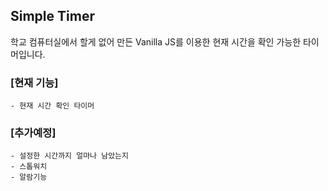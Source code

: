 ## Simple Timer
학교 컴퓨터실에서 할게 없어 만든 Vanilla JS를 이용한 현재 시간을 확인 가능한 타이머입니다.

### [현재 기능]
    - 현재 시간 확인 타이머
    
### [추가예정]
    - 설정한 시간까지 얼마나 남았는지
    - 스톱워치
    - 알람기능
